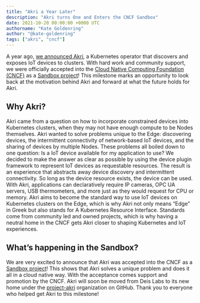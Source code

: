 ```yaml
---
title: "Akri a Year Later"
description: "Akri turns One and Enters the CNCF Sandbox"
date: 2021-10-20 00:00:00 +0000 UTC
authorname: "Kate Goldenring"
author: "@kate-goldenring"
tags: ["akri", "cncf"]
---
```


A year ago, [we announced Akri](https://cloudblogs.microsoft.com/opensource/2020/10/20/announcing-akri-open-source-project-building-connected-edge-kubernetes/), a Kubernetes operator that discovers and exposes IoT devices to clusters. With hard work and community support, we were officially accepted into the [Cloud Native Computing Foundation (CNCF)](https://www.cncf.io/) as a [Sandbox project](https://www.cncf.io/sandbox-projects/)! This milestone marks an opportunity to look back at the motivation behind Akri and forward at what the future holds for Akri.

## Why Akri?
Akri came from a question on how to incorporate constrained devices into Kubernetes clusters, when they may not have enough compute to be Nodes themselves. Akri wanted to solve problems unique to the Edge: discovering devices, the intermittent connectivity of network-based IoT devices, and the sharing of devices by multiple Nodes. These problems all boiled down to one question: Is a IoT device available for my application to use? We decided to make the answer as clear as possible by using the device plugin framework to represent IoT devices as requestable resources. The result is an experience that abstracts away device discovery and intermittent connectivity. So long as the device resource exists, the device can be used. With Akri, applications can declaratively require IP cameras, OPC UA servers, USB thermometers, and more just as they would request for CPU or memory. Akri aims to become the standard way to use IoT devices on Kubernetes clusters on the Edge, which is why Akri not only means “Edge” in Greek but also stands for A Kubernetes Resource Interface. Standards come from community led and owned projects, which is why having a neutral home in the CNCF gets Akri closer to shaping Kubernetes and IoT experiences.

## What’s happening in the Sandbox?
We are very excited to announce that Akri was accepted into the CNCF as a [Sandbox project](https://www.cncf.io/sandbox-projects/)! This shows that Akri solves a unique problem and does it all in a cloud native way. With the acceptance comes support and promotion by the CNCF. Akri will soon be moved from Deis Labs to its new home under the [project-akri](https://github.com/project-akri) organization on GitHub. Thank you to everyone who helped get Akri to this milestone! 
